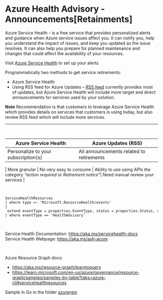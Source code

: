 # Azure Health Advisory - Announcements[Retainments]

Azure Service Health - is a free service that provides personalized alerts and guidance when Azure service issues affect you. It can notify you, help you understand the impact of issues, and keep you updated as the issue resolves. It can also help you prepare for planned maintenance and changes that could affect the availability of your resources.

Visit [Azure Service Health](https://aka.ms/AzureServiceHealth 'Azure Service Health') to set up your alerts

Programmatically two methods to get service retirements:

* Azure Service Health
* Using RSS feed for Azure Updates – [RSS feed](https://azure.microsoft.com/en-us/updates/?updateType=retirements) currently provides most of updates, but Azure Service Health will include more target and direct announcements for services used by your solution.

**Note**
Recommendation is that customers to leverage Azure Service Health which provides details on services that customers is using today, but also review RSS feed which will include more services.

___
&nbsp;
&nbsp;
&nbsp;

Azure Service Health | Azure Updates (RSS) |
--- | --- |
Personalize to your subscription(s) | All announcements related to retirements  
 |
More granular | No very easy to consume |
Ability to use using APIs _the category “action required or Retirement notice”_| Need manual review your services |

&nbsp;
&nbsp;

```kql
ServiceHealthResources
| where type =~ 'Microsoft.ResourceHealth/events'
| extend eventType = properties.EventType, status = properties.Status, description = properties.Title, trackingId = properties.TrackingId, summary = properties.Summary, priority = properties.Priority, impactStartTime = properties.ImpactStartTime, impactMitigationTime = todatetime(tolong(properties.ImpactMitigationTime))
| where eventType == 'HealthAdvisory’
```

&nbsp;
&nbsp;

Service Health Documentation: https://aka.ms/servicehealth-docs  
Service Health Webpage: https://aka.ms/ash-acom

&nbsp;

Azure Resource Graph docs:
- https://aka.ms/resource-graph/learntoquery
- https://learn.microsoft.com/en-us/azure/governance/resource-graph/samples/samples-by-table?tabs=azure-cli#servicehealthresources

Sample in Go in the folder [azurergm](azurergm)